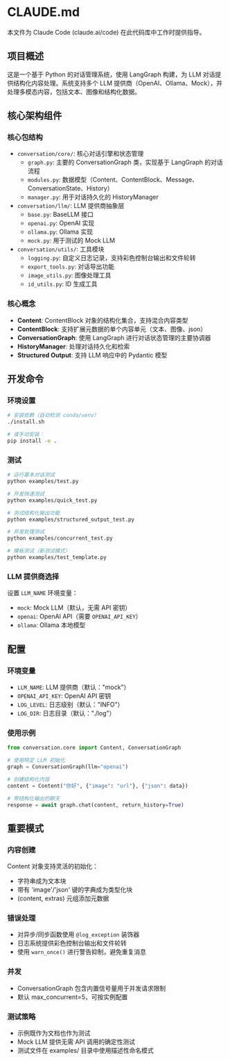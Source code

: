 # CLAUDE.md

本文件为 Claude Code (claude.ai/code) 在此代码库中工作时提供指导。

## 项目概述

这是一个基于 Python 的对话管理系统，使用 LangGraph 构建，为 LLM 对话提供结构化内容处理。系统支持多个 LLM 提供商（OpenAI、Ollama、Mock），并处理多模态内容，包括文本、图像和结构化数据。

## 核心架构组件

### 核心包结构
- `conversation/core/`: 核心对话引擎和状态管理
  - `graph.py`: 主要的 ConversationGraph 类，实现基于 LangGraph 的对话流程
  - `modules.py`: 数据模型（Content、ContentBlock、Message、ConversationState、History）
  - `manager.py`: 用于对话持久化的 HistoryManager
- `conversation/llm/`: LLM 提供商抽象层
  - `base.py`: BaseLLM 接口
  - `openai.py`: OpenAI 实现
  - `ollama.py`: Ollama 实现  
  - `mock.py`: 用于测试的 Mock LLM
- `conversation/utils/`: 工具模块
  - `logging.py`: 自定义日志记录，支持彩色控制台输出和文件轮转
  - `export_tools.py`: 对话导出功能
  - `image_utils.py`: 图像处理工具
  - `id_utils.py`: ID 生成工具

### 核心概念
- **Content**: ContentBlock 对象的结构化集合，支持混合内容类型
- **ContentBlock**: 支持扩展元数据的单个内容单元（文本、图像、json）
- **ConversationGraph**: 使用 LangGraph 进行对话状态管理的主要协调器
- **HistoryManager**: 处理对话持久化和检索
- **Structured Output**: 支持 LLM 响应中的 Pydantic 模型

## 开发命令

### 环境设置
```bash
# 安装依赖（自动检测 conda/venv）
./install.sh

# 或手动安装：
pip install -e .
```

### 测试
```bash
# 运行基本对话测试
python examples/test.py

# 开发快速测试
python examples/quick_test.py

# 测试结构化输出功能  
python examples/structured_output_test.py

# 并发处理测试
python examples/concurrent_test.py

# 模板测试（新测试模式）
python examples/test_template.py
```

### LLM 提供商选择
设置 `LLM_NAME` 环境变量：
- `mock`: Mock LLM（默认，无需 API 密钥）
- `openai`: OpenAI API（需要 `OPENAI_API_KEY`）
- `ollama`: Ollama 本地模型

## 配置

### 环境变量
- `LLM_NAME`: LLM 提供商（默认："mock"）
- `OPENAI_API_KEY`: OpenAI API 密钥
- `LOG_LEVEL`: 日志级别（默认："INFO"）
- `LOG_DIR`: 日志目录（默认："./log"）

### 使用示例
```python
from conversation.core import Content, ConversationGraph

# 使用特定 LLM 初始化
graph = ConversationGraph(llm="openai")

# 创建结构化内容
content = Content("你好", {"image": "url"}, {"json": data})

# 带结构化输出的聊天
response = await graph.chat(content, return_history=True)
```

## 重要模式

### 内容创建
Content 对象支持灵活的初始化：
- 字符串成为文本块
- 带有 'image'/'json' 键的字典成为类型化块
- (content, extras) 元组添加元数据

### 错误处理
- 对异步/同步函数使用 `@log_exception` 装饰器
- 日志系统提供彩色控制台输出和文件轮转
- 使用 `warn_once()` 进行警告抑制，避免重复消息

### 并发
- ConversationGraph 包含内置信号量用于并发请求限制
- 默认 max_concurrent=5，可按实例配置

### 测试策略
- 示例既作为文档也作为测试
- Mock LLM 提供无需 API 调用的确定性测试
- 测试文件在 examples/ 目录中使用描述性命名模式